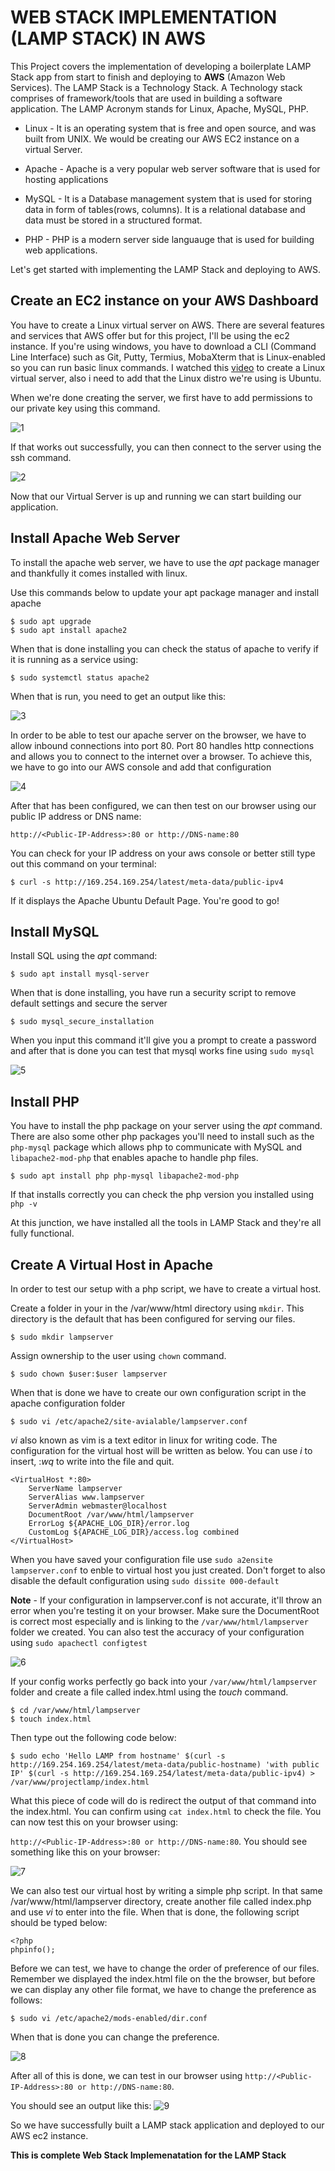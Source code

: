 # **WEB STACK IMPLEMENTATION (LAMP STACK) IN AWS**

This Project covers the implementation of developing a boilerplate LAMP Stack app from start to finish and deploying to **AWS** (Amazon Web Services). The LAMP Stack is a Technology Stack. A Technology stack comprises of framework/tools that are used in building a software application. The LAMP Acronym stands for Linux, Apache, MySQL, PHP.

- Linux - It is an operating system that is free and open source, and was built from UNIX. We would be creating our AWS EC2 instance on a virtual Server.

- Apache - Apache is a very popular web server software that is used for hosting applications

- MySQL - It is a Database management system that is used for storing data in form of tables(rows, columns). It is a relational database and data must be stored in a structured format.

- PHP - PHP is a modern server side languauge that is used for building web applications.

Let's get started with implementing the LAMP Stack and deploying to AWS.

## **Create an EC2 instance  on your AWS Dashboard**
You have to create a Linux virtual server on AWS. There are several features and services that AWS offer but for this project, I'll be using the ec2 instance. If you're using windows, you have to download a CLI (Command Line Interface) such as Git, Putty, Termius, MobaXterm that is Linux-enabled so you can run basic linux commands. I watched this [video](https://www.youtube.com/watch?v=xxKuB9kJoYM&list=PLtPuNR8I4TvkwU7Zu0l0G_uwtSUXLckvh&index=7) to create a Linux virtual server, also i need to add that the Linux distro we're using is Ubuntu.

When we're done creating the server, we first have to add permissions to our private key using this command.

![1](https://user-images.githubusercontent.com/47898882/125612456-909a6286-6a8b-4492-b0c9-d8e804fa153b.JPG)

If that works out successfully, you can then connect to the server using the ssh command.

![2](https://user-images.githubusercontent.com/47898882/125612466-cfe1af2c-41a1-4ccf-aac0-6e2a88404b62.JPG)

Now that our Virtual Server is up and running we can start building our application.

## **Install Apache Web Server**
To install the apache web server, we have to use the *apt* package manager and thankfully it comes installed with linux.

Use this commands below to update your apt package manager and install apache

```
$ sudo apt upgrade
$ sudo apt install apache2
```

When that is done installing you can check the status of apache to verify if it is running as a service using:

```
$ sudo systemctl status apache2
```
When that is run, you need to get an output like this:

![3](https://user-images.githubusercontent.com/47898882/125614939-cbd30b58-9515-447e-b9d2-af6c90c38154.JPG)

In order to be able to test our apache server on the browser, we have to allow inbound connections into port 80. Port 80 handles http connections and allows you to connect to the internet over a browser. To achieve this, we have to go into our AWS console and add that configuration

![4](https://user-images.githubusercontent.com/47898882/125615842-422b1b42-fb47-41f8-891b-496470a750d4.JPG)

After that has been configured, we can then test on our browser using our public IP address or DNS name:

`
http://<Public-IP-Address>:80 or
http://DNS-name:80
`

You can check for your IP address on your aws console or better still type out this command on your terminal:

```
$ curl -s http://169.254.169.254/latest/meta-data/public-ipv4
```
If it displays the Apache Ubuntu Default Page. You're good to go!

## **Install MySQL**
Install SQL using the *apt* command:

```
$ sudo apt install mysql-server
```
When that is done installing, you have run a security script to remove default settings and secure the server

```
$ sudo mysql_secure_installation
```
When you input this command it'll give you a prompt to create a password and after that is done you can test that mysql works fine using `sudo mysql`

![5](https://user-images.githubusercontent.com/47898882/125618012-66fb82c3-d072-4851-bb07-b23311d212fe.JPG)

## **Install PHP**
You have to install the php package on your server using the *apt* command. There are also some other php packages you'll need to install such as the `php-mysql` package which allows php to communicate with MySQL and `libapache2-mod-php` that enables apache to handle php files.

```
$ sudo apt install php php-mysql libapache2-mod-php
```

If that installs correctly you can check the php version you installed using `php -v`

At this junction, we have installed all the tools in LAMP Stack and they're all fully functional.

## **Create A Virtual Host in Apache**
In order to test our setup with a php script, we have to create a virtual host.

Create a folder in your in the /var/www/html directory using `mkdir`. This directory is the default that has been configured for serving our files.

```
$ sudo mkdir lampserver
```

Assign ownership to the user using `chown` command.
```
$ sudo chown $user:$user lampserver
```

When that is done we have to create our own configuration script in the apache configuration folder
```
$ sudo vi /etc/apache2/site-avialable/lampserver.conf
```

*vi* also known as vim is a text editor in linux for writing code. The configuration for the virtual host will be written as below. You can use *i* to insert, :*wq* to write into the file and quit.

```
<VirtualHost *:80>
    ServerName lampserver
    ServerAlias www.lampserver 
    ServerAdmin webmaster@localhost
    DocumentRoot /var/www/html/lampserver
    ErrorLog ${APACHE_LOG_DIR}/error.log
    CustomLog ${APACHE_LOG_DIR}/access.log combined
</VirtualHost>
```
When you have saved your configuration file use `sudo a2ensite lampserver.conf` to enble to virtual host you just created. Don't forget to also disable the default configuration using `sudo dissite 000-default`

**Note** - If your configuration in lampserver.conf is not accurate, it'll throw an error when you're testing it on your browser. Make sure the DocumentRoot is correct most especially and is linking to the `/var/www/html/lampserver` folder we created. You can also test the accuracy of your configuration using `sudo apachectl configtest`

![6](https://user-images.githubusercontent.com/47898882/125623621-3e492731-aa1c-444f-9b85-d228fe26c3bd.JPG)

If your config works perfectly go back into your `/var/www/html/lampserver` folder and create a file called index.html using the *touch* command.

```
$ cd /var/www/html/lampserver
$ touch index.html 
```
Then type out the following code below:

```
$ sudo echo 'Hello LAMP from hostname' $(curl -s http://169.254.169.254/latest/meta-data/public-hostname) 'with public IP' $(curl -s http://169.254.169.254/latest/meta-data/public-ipv4) > /var/www/projectlamp/index.html
```
What this piece of code will do is redirect the output of that command into the index.html. You can confirm using `cat index.html` to check the file. You can now test this on your browser using:

`
http://<Public-IP-Address>:80 or
http://DNS-name:80
`.
You should see something like this on your browser:

![7](https://user-images.githubusercontent.com/47898882/125625721-eacb7530-2e9c-41ed-8827-7ab264a54e0a.JPG)

We can also test our virtual host by writing a simple php script. In that same /var/www/html/lampserver directory, create another file called index.php and use *vi* to enter into the file. When that is done, the following script should be typed below:

```
<?php
phpinfo();
```
Before we can test, we have to change the order of preference of our files. Remember we displayed the index.html file on the the browser, but before we can display any other file format, we have to change the preference as follows:

```
$ sudo vi /etc/apache2/mods-enabled/dir.conf
```
When that is done you can change the preference.

![8](https://user-images.githubusercontent.com/47898882/125627452-87bfb1cd-b1dd-47a0-b220-474fed56342b.JPG)

After all of this is done, we can test in our browser using 
`
http://<Public-IP-Address>:80 or
http://DNS-name:80
`.

You should see an output like this:
![9](https://user-images.githubusercontent.com/47898882/125628082-c3a68cae-5086-4da6-ba60-69d315bedfd0.JPG)

So we have successfully built a LAMP stack application and deployed to our AWS ec2 instance.

**This is complete Web Stack Implemenatation for the LAMP Stack**





 




 


